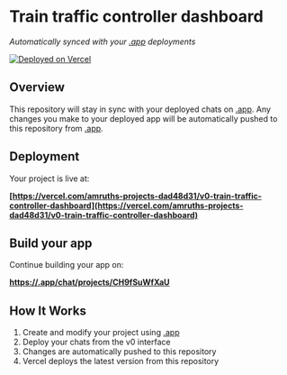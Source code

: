 # Train traffic controller dashboard

*Automatically synced with your [.app](https://.app) deployments*

[![Deployed on Vercel](https://img.shields.io/badge/Deployed%20on-Vercel-black?style=for-the-badge&logo=vercel)](https://vercel.com/amruths-projects-dad48d31/v0-train-traffic-controller-dashboard)


## Overview

This repository will stay in sync with your deployed chats on [.app](https://.app).
Any changes you make to your deployed app will be automatically pushed to this repository from [.app](https://.app).

## Deployment

Your project is live at:

**[https://vercel.com/amruths-projects-dad48d31/v0-train-traffic-controller-dashboard](https://vercel.com/amruths-projects-dad48d31/v0-train-traffic-controller-dashboard)**

## Build your app

Continue building your app on:

**[https://.app/chat/projects/CH9fSuWfXaU](https://.app/chat/projects/CH9fSuWfXaU)**

## How It Works

1. Create and modify your project using [.app](https://.app)
2. Deploy your chats from the v0 interface
3. Changes are automatically pushed to this repository
4. Vercel deploys the latest version from this repository

